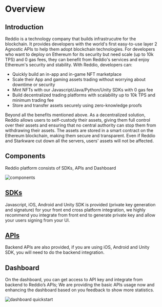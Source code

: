 # Overview

## Introduction

Reddio is a technology company that builds infrastrucutre for the blockchain. It provides developers with the world's first easy-to-use layer 2 Agnostic APIs to help them adopt blockchain technologies. For developers who want to deploy on Ethereum for its security but need scale (up to 10k TPS) and 0 gas fees, they can benefit from Reddio's services and enjoy Ethereum's security and stability. With Reddio, developers can:

- Quickly build an in-app and in-game NFT marketplace
- Scale their App and gaming assets trading without worrying about downtime or security
- Mint NFTs with our Javascript/Java/Python/Unity SDKs with 0 gas fee
- Build decentralized trading platforms with scalability up to 10k TPS and minimum trading fee
- Store and transfer assets securely using zero-knowledge proofs 

Beyond all the benefits mentioned above. As a decentralized solution, Reddio allows users to self-custody their assets, giving them full control over their assets and ensuring that no central authority can stop them from withdrawing their assets. The assets are stored in a smart contract on the Ethereum blockchain, making them secure and transparent. Even if Reddio and Starkware cut down all the servers, users' assets will not be affected.

## Components

Reddio platform consists of SDKs, APIs and Dashboard

![components](/components.png)

## [SDKs](/guide/jssdk-reference/initiate-sdk)

Javascript, iOS, Android and Unity SDK is provided (private key generation and signature) for your front end cross platform integration,  we highly recommend you integrate from front end to generate private key and allow your users signing from your UI.


## [APIs](/guide/api-reference/api-reference)

Backend APIs are also provided, if you are using iOS, Android and Unity SDK, you will need to do the backend integration.

## Dashboard

On the dashboard, you can get access to API key and integrate from backend to Reddio’s APIs; We are providing the basic APIs usage now and enhancing the dashboard based on you feedback to show more statistics.

![dashboard quickstart](/dashboard-quickstart.png)



